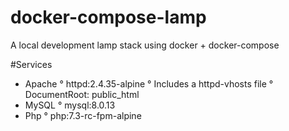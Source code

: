# docker-compose-lamp
A local development lamp stack using docker + docker-compose

#Services

- Apache 
	° httpd:2.4.35-alpine
	° Includes a httpd-vhosts file
	° DocumentRoot: public_html
- MySQL
	° mysql:8.0.13
- Php
	° php:7.3-rc-fpm-alpine
